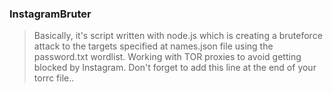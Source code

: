 ### InstagramBruter ###


> Basically, it's script written with node.js which is creating a bruteforce attack to the targets specified at names.json file using the password.txt wordlist. Working with TOR proxies to avoid getting blocked by Instagram.
Don't forget to add this line at the end of your torrc file..